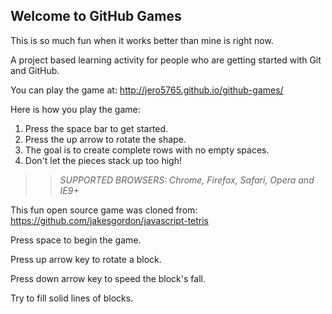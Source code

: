 ## Welcome to GitHub Games

This is so much fun when it works better than mine is right now.

A project based learning activity for people who are getting started with Git and GitHub.

You can play the game at: http://jero5765.github.io/github-games/

Here is how you play the game:
1. Press the space bar to get started.
2. Press the up arrow to rotate the shape.
3. The goal is to create complete rows with no empty spaces.
4. Don't let the pieces stack up too high!

>> _*SUPPORTED BROWSERS*: Chrome, Firefox, Safari, Opera and IE9+_

This fun open source game was cloned from: https://github.com/jakesgordon/javascript-tetris

Press space to begin the game.

Press up arrow key to rotate a block.

Press down arrow key to speed the block's fall.

Try to fill solid lines of blocks.
